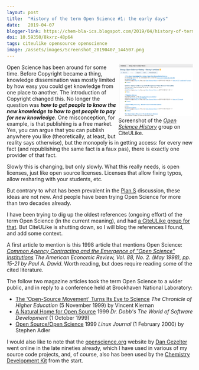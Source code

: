 ```yaml
---
layout: post
title:  "History of the term Open Science #1: the early days"
date:   2019-04-07
blogger-link: https://chem-bla-ics.blogspot.com/2019/04/history-of-term-open-science-1-early.html
doi: 10.59350/8kxrz-48p64
tags: citeulike opensource openscience
image: /assets/images/Screenshot_20190407_144507.png
---
```


<span style="width: 40%; display: block; margin-left: auto; margin-right: auto; float: right">
<img src="/assets/images/Screenshot_20190407_144507.png" /> <br />
Screenshot of the <i><a href="http://www.citeulike.org/group/20496">Open Science History</a></i> group on CiteULike.
</span>

Open Science has been around for some time. Before Copyright became a thing, knowledge dissemination was mostly limited by
how easy you could get knowledge from one place to another. The introduction of Copyright changed this. No longer the question was
***how to get people to know the new knowledge to how to get people to pay for new knowledge***. One misconception, for example,
is that publishing is a free market. Yes, you can argue that you can publish anywhere you like (theoretically, at least, but
reality says otherwise), but the monopoly is in getting access: for every new fact (and republishing the same fact is a faux
pas), there is exactly one provider of that fact.

Slowly this is changing, but only slowly. What this really needs, is open licenses, just like open source licenses. Licenses that
allow fixing typos, allow resharing with your students, etc.

But contrary to what has been prevalent in the [Plan S](https://tools.wmflabs.org/scholia/topic/Q56458321) discussion, these
ideas are not new. And people have been trying Open Science for more than two decades already.

I have been trying to dig up the oldest references (ongoing effort) of the term Open Science (in the current meaning), and
had [a CiteULike group for that](https://web.archive.org/web/20190404104652/http://www.citeulike.org/group/20496).
But CiteULike is shutting down, so I will blog the references I found, and add some context.

A first article to mention is this 1998 article that mentions Open Science: *[Common Agency Contracting and the Emergence of
"Open Science" Institutions](https://www.jstor.org/stable/116885) The American Economic Review, Vol. 88, No. 2. (May 1998),
pp. 15-21 by Paul A. David*. Worth reading, but does require reading some of the cited literature.

The follow two magazine articles took the term Open Science to a wider public, and in reply to a conference held at
Brookhaven National Laboratory:

* [The 'Open-Source Movement' Turns Its Eye to Science](https://www.chronicle.com/article/the-open-source-movement/3254) *The Chronicle of Higher Education* (5 November 1999) by Vincent Kiernan
* [A Natural Home for Open Source](http://www.drdobbs.com/a-natural-home-for-open-source/184411210) 1999 *Dr. Dobb's The World of Software Development* (1 October 1999)
* [Open Source/Open Science](http://www.linuxjournal.com/article/3739) 1999 *Linux Journal* (1 February 2000) by Stephen Adler

I would also like to note that the [openscience.org](http://openscience.org/) website by
[Dan Gezelter](https://tools.wmflabs.org/scholia/author/Q20900795) went online in the late nineties already, which I have
used in various of my source code projects, and, of course, also has been used by the
[Chemistry Development Kit](https://cdk.github.io/) from the start.
